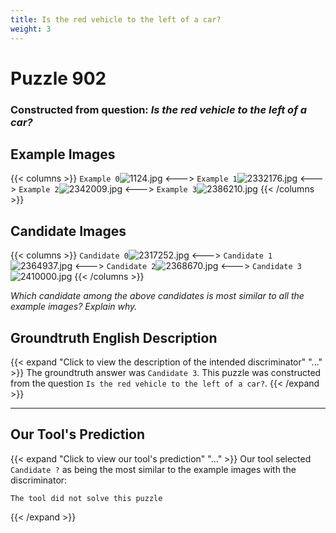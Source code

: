 ```yaml
---
title: Is the red vehicle to the left of a car?
weight: 3
---
```


# Puzzle 902
### Constructed from question: _Is the red vehicle to the left of a car?_


## Example Images
{{< columns >}}
`Example 0`![1124.jpg](/gqa_images/1124.jpg)
<--->
`Example 1`![2332176.jpg](/gqa_images/2332176.jpg)
<--->
`Example 2`![2342009.jpg](/gqa_images/2342009.jpg)
<--->
`Example 3`![2386210.jpg](/gqa_images/2386210.jpg)
{{< /columns >}}

## Candidate Images
{{< columns >}}
`Candidate 0`![2317252.jpg](/gqa_images/2317252.jpg)
<--->
`Candidate 1`![2364937.jpg](/gqa_images/2364937.jpg)
<--->
`Candidate 2`![2368670.jpg](/gqa_images/2368670.jpg)
<--->
`Candidate 3`![2410000.jpg](/gqa_images/2410000.jpg)
{{< /columns >}}

*Which candidate among the above candidates is most similar to all the example images? Explain why.*

## Groundtruth English Description

{{< expand "Click to view the description of the intended discriminator" "..." >}}
The groundtruth answer was `Candidate 3`. This puzzle was constructed from the question `Is the red vehicle to the left of a car?`.
{{< /expand >}}

---

## Our Tool's Prediction

{{< expand "Click to view our tool's prediction" "..." >}}
Our tool selected `Candidate ?` as being the most similar to the example images with the discriminator:
```plaintext
The tool did not solve this puzzle
```
{{< /expand >}}
